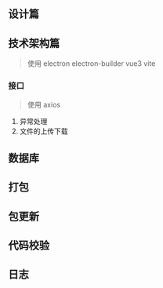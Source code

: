 ## 设计篇

## 技术架构篇
> 使用 electron electron-builder vue3 vite 

### 接口
> 使用 axios

1. 异常处理
2. 文件的上传下载

## 数据库

## 打包

## 包更新

## 代码校验

## 日志